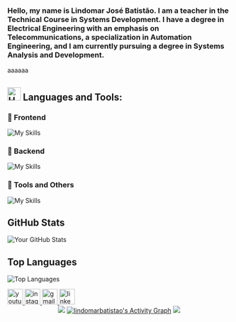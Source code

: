 <h3> Hello, my name is Lindomar José Batistão. I am a teacher in the Technical Course in Systems Development. I have a degree in Electrical Engineering with an emphasis on Telecommunications, a specialization in Automation Engineering, and I am currently pursuing a degree in Systems Analysis and Development.</h3>

aaaaaa
## <img src="https://raw.githubusercontent.com/Tarikul-Islam-Anik/Animated-Fluent-Emojis/master/Emojis/Objects/Hammer%20and%20Wrench.png" alt="Hammer and Wrench" width="30" height="30" /> **Languages and Tools:**  

### 🔹 Frontend  
![My Skills](https://skillicons.dev/icons?i=html,css,tailwind,js,react,vite,ts,next,flutter&perline=20)

### 🔹 Backend  
![My Skills](https://skillicons.dev/icons?i=java,python,django,nodejs,mongodb,firebase,mysql,sqlite,csharp&perline=20)  

### 🔹 Tools and Others 
![My Skills](https://skillicons.dev/icons?i=git,github,vscode,postman,c,cpp,raspberrypi,arduino,pycharm&perline=20) 

## GitHub Stats

![Your GitHub Stats](https://github-readme-stats.vercel.app/api?username=lindomarbatistao&show_icons=true&theme=radical)

## Top Languages

![Top Languages](https://github-readme-stats.vercel.app/api/top-langs/?username=lindomarbatistao&layout=compact&theme=radical)




<div align="left">
  <a href="https://www.youtube.com/@lindomarbatistao" target="_blank">
       <img src="https://img.shields.io/static/v1?message=Youtube&logo=youtube&label=&color=FF0000&logoColor=white&labelColor=&style=for-the-badge" height="35" alt="youtube logo"  />
  </a>
  
  <a href="https://www.instagram.com/lindomarbatistao" target="_blank">
       <img src="https://img.shields.io/static/v1?message=Instagram&logo=instagram&label=&color=E4405F&logoColor=white&labelColor=&style=for-the-badge" height="35" alt="instagram logo"  />
  </a>

  <a href="mailto:lindomarbatistao10@gmail.com">
       <img src="https://img.shields.io/static/v1?message=Gmail&logo=gmail&label=&color=D14836&logoColor=white&labelColor=&style=for-the-badge" height="35" alt="gmail logo"  />
  </a>

  <a href="https://www.linkedin.com/in/lindomarbatistao/">
      <img src="https://img.shields.io/static/v1?message=LinkedIn&logo=linkedin&label=&color=0077B5&logoColor=white&labelColor=&style=for-the-badge" height="35" alt="linkedin logo"  />
  </a>


  <div align="center">
      <img src="https://github-readme-stats.vercel.app/api/wakatime?username=lindomarbatistao&layout=compact&theme=shadow_blue&hide=Other&title_color=84C2C0&bg_color=00000000&text_color=DEDEDE&border_color=00000000">
  <a href="https://github.com/lindomarbatistao/lindomarbatistao"><img alt="lindomarbatistao's Activity Graph" src="https://github-readme-activity-graph.vercel.app/graph/?username=lindomarbatistao&bg_color=RRGGBBAA&title_color=84C2C0&color=84C2C0&line=84C2C0&point=DEDEDE&hide_border=true&custom_title=Contribution⠀Graph" /></a>
  <img src="https://wakatime.com/share/@lindomarbatistao/e713d501-852d-48fb-adb3-8e9f584cfdf4.svg">
  </div>
</div>




